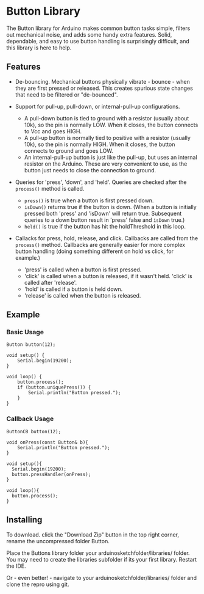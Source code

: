 # Button Library

The Button library for Arduino makes common button tasks simple, filters
out mechanical noise, and adds some handy extra features. Solid, dependable,
and easy to use button handling is surprisingly difficult, and this 
library is here to help.

## Features

* De-bouncing. Mechanical buttons physically vibrate - bounce - when
  they are first pressed or released. This creates spurious state changes
  that need to be filtered or "de-bounced".
* Support for pull-up, pull-down, or internal-pull-up configurations. 
  * A pull-down button is tied to ground with a resistor (usually about
    10k), so the pin is normally LOW. When it closes, the button connects
    to Vcc and goes HIGH.
  * A pull-up button is normally tied to positive with a resistor (usually
    10k), so the pin is normally HIGH. When it closes, the button connects
    to ground and goes LOW.
  * An internal-pull-up button is just like the pull-up, but uses an internal
    resistor on the Arduino. These are very convenient to use, as the button
    just needs to close the connection to ground.

* Queries for 'press', 'down', and 'held'. Queries are checked after the `process()`
  method is called.

	* `press()` is true when a button is first pressed down.
	* `isDown()` returns true if the button is down. (When a button is initially
	   pressed both 'press' and 'isDown' will return true. Subsequent queries
	   to a down button result in 'press' false and `isDown` true.)
	* `held()` is true if the button has hit the holdThreshold in this loop.

* Callacks for press, hold, release, and click. Callbacks are called 
  from the `process()` method. Callbacks are generally easier for more
  complex button handling (doing something different on hold vs click, for
  example.)

	* 'press' is called when a button is first pressed.
	* 'click' is called when a button is released, if it wasn't held. 'click'
	  is called after 'release'.
	* 'hold' is called if a button is held down.
	* 'release' is called when the button is released.

## Example

### Basic Usage

	Button button(12);

	void setup() {
		Serial.begin(19200);
	}

	void loop() {
		button.process();
		if (button.uniquePress()) {
			Serial.println("Button pressed.");
		}
	}

### Callback Usage

	ButtonCB button(12);

	void onPress(const Button& b){
		Serial.println("Button pressed.");
	}

	void setup(){
	  Serial.begin(19200);
	  button.pressHandler(onPress);
	}

	void loop(){
	  button.process();
	}

## Installing

To download. click the "Download Zip" button in the top right corner, rename the uncompressed folder Button.

Place the Buttons library folder your arduinosketchfolder/libraries/ folder. You may need to create the 
libraries subfolder if its your first library. Restart the IDE.

Or - even better! - navigate to your arduinosketchfolder/libraries/ folder and clone the repro using git.


